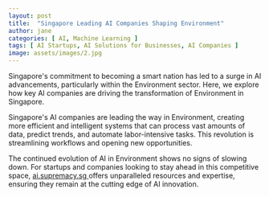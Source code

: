 ```yaml
---
layout: post
title:  "Singapore Leading AI Companies Shaping Environment"
author: jane
categories: [ AI, Machine Learning ]
tags: [ AI Startups, AI Solutions for Businesses, AI Companies ]
image: assets/images/2.jpg
---
```


Singapore's commitment to becoming a smart nation has led to a surge in AI advancements, particularly within the Environment sector. Here, we explore how key AI companies are driving the transformation of Environment in Singapore.

Singapore's AI companies are leading the way in Environment, creating more efficient and intelligent systems that can process vast amounts of data, predict trends, and automate labor-intensive tasks. This revolution is streamlining workflows and opening new opportunities.

The continued evolution of AI in Environment shows no signs of slowing down. For startups and companies looking to stay ahead in this competitive space, <a href="https://ai.supremacy.sg" target="_blank"> ai.supremacy.sg </a> offers unparalleled resources and expertise, ensuring they remain at the cutting edge of AI innovation.
